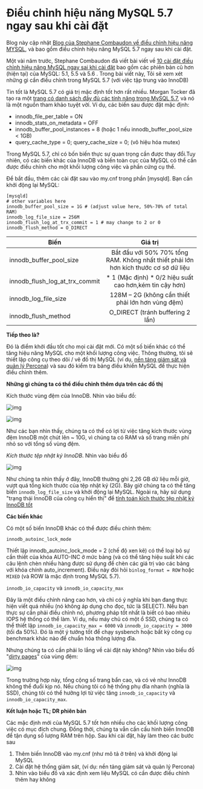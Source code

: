 # Điều chỉnh hiệu năng MySQL 5.7 ngay sau khi cài đặt
Blog này cập nhật [Blog của Stephane Combaudon về điều chỉnh hiệu năng MYSQL](https://www.percona.com/blog/2014/01/28/10-mysql-performance-tuning-settings-after-installation/), và bao gồm điều 
chỉnh hiệu năng MySQL 5.7 ngay sau khi cài đặt.

Một vài năm trước, Stephane Combaudon đã viết bài viết về [10 cài đặt điều chỉnh hiệu
năng MySQL ngay sai khi cài đặt](https://www.percona.com/blog/2014/01/28/10-mysql-performance-tuning-settings-after-installation/) 
bao gồm các phiên bản cũ hơn (hiện tại) của MySQL: 5.1, 5.5 và 5.6 . Trong bài viết này,
Tôi sẽ xem xét những gì cần điều chỉnh trong MySQL 5.7 (với việc tập trung vào  InnoDB)

Tin tốt là MySQL 5.7 có giá trị mặc định tốt hơn rất nhiều. Morgan Tocker đã tạo ra
một [trang có danh sách đầy đủ các tính năng trong MySQL 5.7](http://www.thecompletelistoffeatures.com/), 
và nó là một nguồn tham khảo tuyệt vời. Ví dụ, các biến sau được đặt mặc định:
- innodb_file_per_table = ON
- innodb_stats_on_metadata = OFF
- innodb_buffer_pool_instances = 8 (hoặc 1 nếu innodb_buffer_pool_size < 1GB)
- query_cache_type = 0; query_cache_size = 0; (vô hiệu hóa mutex)

Trong MySQL 5.7, chỉ có bốn biến thực sự quan trọng cần được thay đổi.Tuy nhiên, có các biến khác của InnoDB và biến toàn cục của MySQL có thể cần được điều chỉnh cho một khối lượng công việc và phần cứng cụ thể.

Để bắt đầu, thêm các cài đặt sau vào my.cnf trong phần [mysqld]. Bạn cần khởi động lại MySQL:

```mysql
[mysqld]
# other variables here
innodb_buffer_pool_size = 1G # (adjust value here, 50%-70% of total RAM)
innodb_log_file_size = 256M
innodb_flush_log_at_trx_commit = 1 # may change to 2 or 0
innodb_flush_method = O_DIRECT
```

| Biến |  Giá trị | 
| ------------- |:-------------:| 
| innodb_buffer_pool_size |  Bắt đầu với 50% 70% tổng RAM. Không nhất thiết phải lớn hơn kích thước cơ sở dữ liệu|  
| innodb_flush_log_at_trx_commit | * 1   (Mặc định) * 0/2 hiệu suất cao hơn,kém tin cậy hơn)|  
| innodb_log_file_size |  128M – 2G (không cần thiết phải lớn hơn vùng đệm) |  
| innodb_flush_method |  O_DIRECT (tránh buffering 2 lần) | 

**Tiếp theo là?**

Đó là điểm khởi đầu tốt cho mọi cài đặt mới. Có một số biến khác có thể tăng hiệu năng MySQL cho một khối lượng công việc.
Thông thường, tôi sẽ thiết lập công cụ theo dõi / vẽ đồ thị MySQL (ví dụ, [nền tảng giám sát và quản lý Percona](http://pmmdemo.percona.com/))
 và sau đó kiểm tra bảng điều khiển MySQL để thực hiện điều chỉnh thêm.
 
 **Những gì chúng ta có thể điều chỉnh thêm dựa trên các đồ thị**
 
 Kích thước vùng đệm của InnoDB. Nhìn vào biểu đồ:
 
 ![img](https://www.percona.com/blog/wp-content/uploads/2016/10/Screen-Shot-2016-10-03-at-12.49.22-PM.png)
 
 ![img](https://www.percona.com/blog/wp-content/uploads/2016/10/Screen-Shot-2016-10-03-at-12.48.13-PM.png)
 
 Như các bạn nhìn thấy, chúng ta có thể có lợi từ việc tăng kích thước vùng đệm InnoDB một chút lên ~ 10G, vì chúng ta có RAM và số trang miễn phí nhỏ so với tổng số vùng đệm.
 
 *Kích thước tệp nhật ký InnoDB*. Nhìn vào biểu đồ
 
 ![img](https://www.percona.com/blog/wp-content/uploads/2016/10/Screen-Shot-2016-10-03-at-12.43.52-PM.png)
 
 Như chúng ta nhìn thấy ở đây, InnoDB thường ghi 2,26 GB dữ liệu mỗi giờ, vượt quá tổng kích thước của tệp nhật ký (2G).
 Bây giờ chúng ta có thể tăng biến `innodb_log_file_size` và khởi động lại MySQL. 
 Ngoài ra, hãy sử dụng "trạng thái InnoDB của công cụ hiển thị" để [tính toán kích thước tệp nhật ký InnoDB tốt](https://www.percona.com/blog/2008/11/21/how-to-calculate-a-good-innodb-log-file-size/)
 
 **Các biến khác**
 
 Có một số biến InnoDB khác có thể được điều chỉnh thêm:
 
 `innodb_autoinc_lock_mode`
 
 Thiết lập innodb_autoinc_lock_mode = 2 (chế độ xen kẽ) có thể loại bỏ sự cần thiết của khóa AUTO-INC ở mức bảng (và có thể tăng hiệu suất khi các câu lệnh chèn nhiều hàng được sử dụng để chèn các giá trị vào các bảng với khóa chính auto_increment).
 Điều này đòi hỏi `binlog_format = ROW` hoặc `MIXED` (và ROW là mặc định trong MySQL 5.7).

`innodb_io_capacity` và `innodb_io_capacity_max`

Đây là một điều chỉnh nâng cao hơn, và chỉ có ý nghĩa khi bạn đang thực hiện viết quá nhiều (nó không áp dụng cho  đọc, tức là SELECT).
 Nếu bạn thực sự cần phải điều chỉnh nó, phương pháp tốt nhất là biết có bao nhiêu IOPS hệ thống có thể làm.
 Ví dụ, nếu máy chủ có một ổ SSD, chúng ta có thể thiết lập `innodb_io_capacity_max = 6000` và `innodb_io_capacity = 3000` (tối đa 50%). Đó là một ý tưởng tốt để chạy sysbench hoặc bất kỳ công cụ benchmark khác nào để chuẩn hóa thông lượng đĩa.
 
 Nhưng chúng ta có cần phải lo lắng về cài đặt này không? Nhìn vào biểu đồ "[dirty pages](http://dev.mysql.com/doc/refman/5.7/en/glossary.html#glos_dirty_page)" của vùng đệm:
 
 ![img](https://www.percona.com/blog/wp-content/uploads/2016/10/Screen-Shot-2016-10-03-at-7.19.47-PM.png)
 
 Trong trường hợp này, tổng cộng số trang bẩn cao, và có vẻ như InnoDB không thể đuổi kịp nó.
 Nếu chúng tôi có hệ thống phụ đĩa nhanh (nghĩa là SSD), chúng tôi có thể hưởng lợi từ việc tăng `innodb_io_capacity` và `innodb_io_capacity_max`.
 
 **Kết luận hoặc TL; DR phiên bản**
 
 Các mặc định mới của MySQL 5.7 tốt hơn nhiều cho các khối lượng công việc có mục đích chung. Đồng thời, chúng ta vẫn cần cấu hình biến InnoDB để tận dụng số lượng RAM trên hộp. Sau khi cài đặt, hãy làm theo các bước sau
 
 1. Thêm biến InnoDB vào my.cnf (như mô tả ở trên) và khởi động lại MySQL
 2. Cài đặt hệ thống giám sát, (ví dụ: nền tảng giám sát và quản lý Percona)
 3. Nhìn vào biểu đồ và xác định xem liệu MySQL có cần được điều chỉnh thêm hay không
 
  
 
